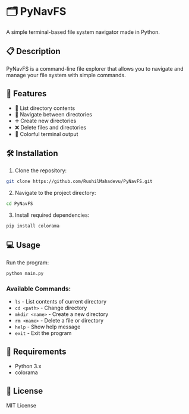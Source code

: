# 🗂️ PyNavFS

A simple terminal-based file system navigator made in Python.

## 📋 Description
PyNavFS is a command-line file explorer that allows you to navigate and manage your file system with simple commands.

## 🚀 Features
- 📁 List directory contents
- 🔄 Navigate between directories
- ➕ Create new directories
- ❌ Delete files and directories
- 🎨 Colorful terminal output

## 🛠️ Installation

1. Clone the repository:
```bash
git clone https://github.com/RushilMahadevu/PyNavFS.git
```

2. Navigate to the project directory:
```bash
cd PyNavFS
```

3. Install required dependencies:
```bash
pip install colorama
```

## 💻 Usage

Run the program:
```bash
python main.py
```

### Available Commands:
- `ls` - List contents of current directory
- `cd <path>` - Change directory
- `mkdir <name>` - Create a new directory
- `rm <name>` - Delete a file or directory
- `help` - Show help message
- `exit` - Exit the program

## 🔧 Requirements
- Python 3.x
- colorama

## 📝 License
MIT License